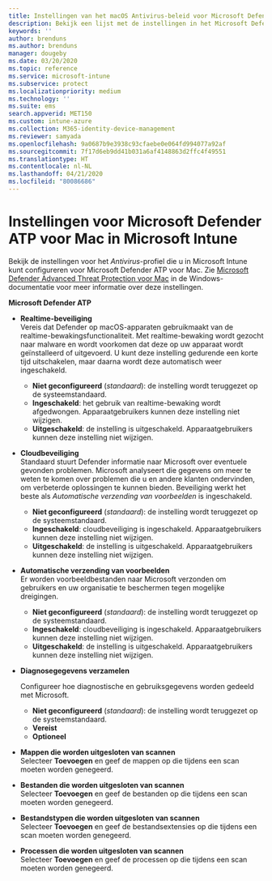 ```yaml
---
title: Instellingen van het macOS Antivirus-beleid voor Microsoft Defender Antivirus voor Intune | Microsoft Docs
description: Bekijk een lijst met de instellingen in het Microsoft Defender Antivirus-profiel voor macOS. Dit profiel is een onderdeel van het antivirusbeleid voor eindpuntbeveiliging voor macOS in Microsoft Intune.
keywords: ''
author: brenduns
ms.author: brenduns
manager: dougeby
ms.date: 03/20/2020
ms.topic: reference
ms.service: microsoft-intune
ms.subservice: protect
ms.localizationpriority: medium
ms.technology: ''
ms.suite: ems
search.appverid: MET150
ms.custom: intune-azure
ms.collection: M365-identity-device-management
ms.reviewer: samyada
ms.openlocfilehash: 9a0687b9e3938c93cfaebe0e064fd994077a92af
ms.sourcegitcommit: 7f17d6eb9dd41b031a6af4148863d2ffc4f49551
ms.translationtype: HT
ms.contentlocale: nl-NL
ms.lasthandoff: 04/21/2020
ms.locfileid: "80086686"
---
```

# <a name="settings-for-microsoft-defender-atp-for-mac-in-microsoft-intune"></a>Instellingen voor Microsoft Defender ATP voor Mac in Microsoft Intune

Bekijk de instellingen voor het *Antivirus*-profiel die u in Microsoft Intune kunt configureren voor Microsoft Defender ATP voor Mac. Zie [Microsoft Defender Advanced Threat Protection voor Mac](https://docs.microsoft.com/windows/security/threat-protection/microsoft-defender-atp/microsoft-defender-atp-mac) in de Windows-documentatie voor meer informatie over deze instellingen.

**Microsoft Defender ATP**

- **Realtime-beveiliging**  
  Vereis dat Defender op macOS-apparaten gebruikmaakt van de realtime-bewakingsfunctionaliteit. Met realtime-bewaking wordt gezocht naar malware en wordt voorkomen dat deze op uw apparaat wordt geïnstalleerd of uitgevoerd. U kunt deze instelling gedurende een korte tijd uitschakelen, maar daarna wordt deze automatisch weer ingeschakeld.

  - **Niet geconfigureerd** (*standaard*): de instelling wordt teruggezet op de systeemstandaard.
  - **Ingeschakeld**: het gebruik van realtime-bewaking wordt afgedwongen. Apparaatgebruikers kunnen deze instelling niet wijzigen.
  - **Uitgeschakeld**: de instelling is uitgeschakeld. Apparaatgebruikers kunnen deze instelling niet wijzigen.

- **Cloudbeveiliging**  
  Standaard stuurt Defender informatie naar Microsoft over eventuele gevonden problemen. Microsoft analyseert die gegevens om meer te weten te komen over problemen die u en andere klanten ondervinden, om verbeterde oplossingen te kunnen bieden. Beveiliging werkt het beste als *Automatische verzending van voorbeelden*  is ingeschakeld.

  - **Niet geconfigureerd** (*standaard*): de instelling wordt teruggezet op de systeemstandaard.
  - **Ingeschakeld**: cloudbeveiliging is ingeschakeld. Apparaatgebruikers kunnen deze instelling niet wijzigen.
  - **Uitgeschakeld**: de instelling is uitgeschakeld. Apparaatgebruikers kunnen deze instelling niet wijzigen.

- **Automatische verzending van voorbeelden**  
  Er worden voorbeeldbestanden naar Microsoft verzonden om gebruikers en uw organisatie te beschermen tegen mogelijke dreigingen.

  - **Niet geconfigureerd** (*standaard*): de instelling wordt teruggezet op de systeemstandaard.
  - **Ingeschakeld**: cloudbeveiliging is ingeschakeld.  Apparaatgebruikers kunnen deze instelling niet wijzigen.
  - **Uitgeschakeld**: de instelling is uitgeschakeld. Apparaatgebruikers kunnen deze instelling niet wijzigen.

- **Diagnosegegevens verzamelen**

  Configureer hoe diagnostische en gebruiksgegevens worden gedeeld met Microsoft.

  - **Niet geconfigureerd** (*standaard*): de instelling wordt teruggezet op de systeemstandaard.
  - **Vereist**
  - **Optioneel**

- **Mappen die worden uitgesloten van scannen**  
  Selecteer **Toevoegen** en geef de mappen op die tijdens een scan moeten worden genegeerd.

- **Bestanden die worden uitgesloten van scannen**  
  Selecteer **Toevoegen** en geef de bestanden op die tijdens een scan moeten worden genegeerd.

- **Bestandstypen die worden uitgesloten van scannen**  
  Selecteer **Toevoegen** en geef de bestandsextensies op die tijdens een scan moeten worden genegeerd.

- **Processen die worden uitgesloten van scannen**  
  Selecteer **Toevoegen** en geef de processen op die tijdens een scan moeten worden genegeerd.
